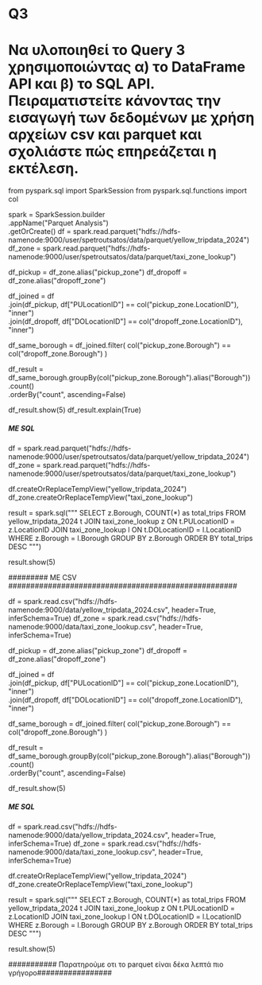 # Q3
# Να υλοποιηθεί το Query 3 χρησιμοποιώντας α) τo DataFrame API και β) το SQL API. Πειραματιστείτε κάνοντας την εισαγωγή των δεδομένων με χρήση αρχείων csv και parquet και σχολιάστε πώς επηρεάζεται η εκτέλεση. 

from pyspark.sql import SparkSession
from pyspark.sql.functions import col

spark = SparkSession.builder \
    .appName("Parquet Analysis") \
    .getOrCreate()
df = spark.read.parquet("hdfs://hdfs-namenode:9000/user/spetroutsatos/data/parquet/yellow_tripdata_2024")
df_zone = spark.read.parquet("hdfs://hdfs-namenode:9000/user/spetroutsatos/data/parquet/taxi_zone_lookup")


df_pickup = df_zone.alias("pickup_zone")
df_dropoff = df_zone.alias("dropoff_zone")

df_joined = df \
    .join(df_pickup, df["PULocationID"] == col("pickup_zone.LocationID"), "inner") \
    .join(df_dropoff, df["DOLocationID"] == col("dropoff_zone.LocationID"), "inner")

df_same_borough = df_joined.filter(
    col("pickup_zone.Borough") == col("dropoff_zone.Borough")
)

df_result = df_same_borough.groupBy(col("pickup_zone.Borough").alias("Borough")) \
    .count() \
    .orderBy("count", ascending=False)

df_result.show(5)
df_result.explain(True)


##### ME SQL #####
df = spark.read.parquet("hdfs://hdfs-namenode:9000/user/spetroutsatos/data/parquet/yellow_tripdata_2024")
df_zone = spark.read.parquet("hdfs://hdfs-namenode:9000/user/spetroutsatos/data/parquet/taxi_zone_lookup")

df.createOrReplaceTempView("yellow_tripdata_2024")
df_zone.createOrReplaceTempView("taxi_zone_lookup")

result = spark.sql("""
        SELECT z.Borough, COUNT(*) as total_trips
        FROM yellow_tripdata_2024 t
        JOIN taxi_zone_lookup z ON t.PULocationID = z.LocationID
        JOIN taxi_zone_lookup l ON t.DOLocationID = l.LocationID
        WHERE z.Borough = l.Borough
        GROUP BY z.Borough
        ORDER BY total_trips DESC
""")

result.show(5)


######### ME CSV ####################################################

df = spark.read.csv("hdfs://hdfs-namenode:9000/data/yellow_tripdata_2024.csv", header=True, inferSchema=True)
df_zone = spark.read.csv("hdfs://hdfs-namenode:9000/data/taxi_zone_lookup.csv", header=True, inferSchema=True)

df_pickup = df_zone.alias("pickup_zone")
df_dropoff = df_zone.alias("dropoff_zone")

df_joined = df \
    .join(df_pickup, df["PULocationID"] == col("pickup_zone.LocationID"), "inner") \
    .join(df_dropoff, df["DOLocationID"] == col("dropoff_zone.LocationID"), "inner")

df_same_borough = df_joined.filter(
    col("pickup_zone.Borough") == col("dropoff_zone.Borough")
)

df_result = df_same_borough.groupBy(col("pickup_zone.Borough").alias("Borough")) \
    .count() \
    .orderBy("count", ascending=False)

df_result.show(5)

##### ME SQL #####
df = spark.read.csv("hdfs://hdfs-namenode:9000/data/yellow_tripdata_2024.csv", header=True, inferSchema=True)
df_zone = spark.read.csv("hdfs://hdfs-namenode:9000/data/taxi_zone_lookup.csv", header=True, inferSchema=True)

df.createOrReplaceTempView("yellow_tripdata_2024")
df_zone.createOrReplaceTempView("taxi_zone_lookup")

result = spark.sql("""
        SELECT z.Borough, COUNT(*) as total_trips
        FROM yellow_tripdata_2024 t
        JOIN taxi_zone_lookup z ON t.PULocationID = z.LocationID
        JOIN taxi_zone_lookup l ON t.DOLocationID = l.LocationID
        WHERE z.Borough = l.Borough
        GROUP BY z.Borough
        ORDER BY total_trips DESC
""")

result.show(5)

########### Παρατηρούμε οτι το parquet είναι δέκα λεπτά πιο γρήγορο#################
